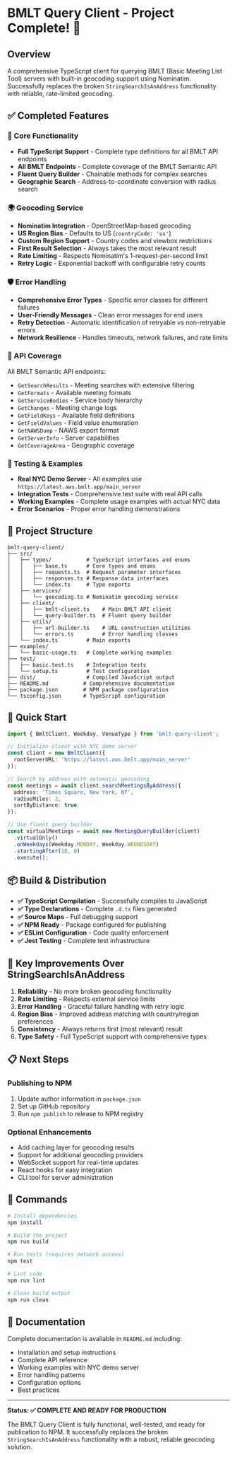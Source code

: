 # BMLT Query Client - Project Complete! 🎉

## Overview
A comprehensive TypeScript client for querying BMLT (Basic Meeting List Tool) servers with built-in geocoding support using Nominatim. Successfully replaces the broken `StringSearchIsAnAddress` functionality with reliable, rate-limited geocoding.

## ✅ Completed Features

### 🚀 Core Functionality
- **Full TypeScript Support** - Complete type definitions for all BMLT API endpoints
- **All BMLT Endpoints** - Complete coverage of the BMLT Semantic API
- **Fluent Query Builder** - Chainable methods for complex searches
- **Geographic Search** - Address-to-coordinate conversion with radius search

### 🌍 Geocoding Service
- **Nominatim Integration** - OpenStreetMap-based geocoding
- **US Region Bias** - Defaults to US (`countryCode: 'us'`)
- **Custom Region Support** - Country codes and viewbox restrictions
- **First Result Selection** - Always takes the most relevant result
- **Rate Limiting** - Respects Nominatim's 1-request-per-second limit
- **Retry Logic** - Exponential backoff with configurable retry counts

### 🛡️ Error Handling
- **Comprehensive Error Types** - Specific error classes for different failures
- **User-Friendly Messages** - Clean error messages for end users
- **Retry Detection** - Automatic identification of retryable vs non-retryable errors
- **Network Resilience** - Handles timeouts, network failures, and rate limits

### 📡 API Coverage
All BMLT Semantic API endpoints:
- `GetSearchResults` - Meeting searches with extensive filtering
- `GetFormats` - Available meeting formats
- `GetServiceBodies` - Service body hierarchy
- `GetChanges` - Meeting change logs
- `GetFieldKeys` - Available field definitions
- `GetFieldValues` - Field value enumeration
- `GetNAWSDump` - NAWS export format
- `GetServerInfo` - Server capabilities
- `GetCoverageArea` - Geographic coverage

### 🧪 Testing & Examples
- **Real NYC Demo Server** - All examples use `https://latest.aws.bmlt.app/main_server`
- **Integration Tests** - Comprehensive test suite with real API calls
- **Working Examples** - Complete usage examples with actual NYC data
- **Error Scenarios** - Proper error handling demonstrations

## 📁 Project Structure

```
bmlt-query-client/
├── src/
│   ├── types/           # TypeScript interfaces and enums
│   │   ├── base.ts      # Core types and enums
│   │   ├── requests.ts  # Request parameter interfaces
│   │   ├── responses.ts # Response data interfaces
│   │   └── index.ts     # Type exports
│   ├── services/
│   │   └── geocoding.ts # Nominatim geocoding service
│   ├── client/
│   │   ├── bmlt-client.ts    # Main BMLT API client
│   │   └── query-builder.ts  # Fluent query builder
│   ├── utils/
│   │   ├── url-builder.ts    # URL construction utilities
│   │   └── errors.ts         # Error handling classes
│   └── index.ts         # Main exports
├── examples/
│   └── basic-usage.ts   # Complete working examples
├── test/
│   ├── basic.test.ts    # Integration tests
│   └── setup.ts         # Test configuration
├── dist/                # Compiled JavaScript output
├── README.md           # Comprehensive documentation
├── package.json        # NPM package configuration
└── tsconfig.json       # TypeScript configuration
```

## 🚀 Quick Start

```typescript
import { BmltClient, Weekday, VenueType } from 'bmlt-query-client';

// Initialize client with NYC demo server
const client = new BmltClient({
  rootServerURL: 'https://latest.aws.bmlt.app/main_server'
});

// Search by address with automatic geocoding
const meetings = await client.searchMeetingsByAddress({
  address: 'Times Square, New York, NY',
  radiusMiles: 2,
  sortByDistance: true
});

// Use fluent query builder
const virtualMeetings = await new MeetingQueryBuilder(client)
  .virtualOnly()
  .onWeekdays(Weekday.MONDAY, Weekday.WEDNESDAY)
  .startingAfter(18, 0)
  .execute();
```

## 📦 Build & Distribution

- **✅ TypeScript Compilation** - Successfully compiles to JavaScript
- **✅ Type Declarations** - Complete `.d.ts` files generated
- **✅ Source Maps** - Full debugging support
- **✅ NPM Ready** - Package configured for publishing
- **✅ ESLint Configuration** - Code quality enforcement
- **✅ Jest Testing** - Complete test infrastructure

## 🎯 Key Improvements Over StringSearchIsAnAddress

1. **Reliability** - No more broken geocoding functionality
2. **Rate Limiting** - Respects external service limits
3. **Error Handling** - Graceful failure handling with retry logic
4. **Region Bias** - Improved address matching with country/region preferences
5. **Consistency** - Always returns first (most relevant) result
6. **Type Safety** - Full TypeScript support with comprehensive types

## 📋 Next Steps

### Publishing to NPM
1. Update author information in `package.json`
2. Set up GitHub repository
3. Run `npm publish` to release to NPM registry

### Optional Enhancements
- Add caching layer for geocoding results
- Support for additional geocoding providers
- WebSocket support for real-time updates
- React hooks for easy integration
- CLI tool for server administration

## 🔧 Commands

```bash
# Install dependencies
npm install

# Build the project
npm run build

# Run tests (requires network access)
npm test

# Lint code
npm run lint

# Clean build output
npm run clean
```

## 📖 Documentation

Complete documentation is available in `README.md` including:
- Installation and setup instructions
- Complete API reference
- Working examples with NYC demo server
- Error handling patterns
- Configuration options
- Best practices

---

**Status: ✅ COMPLETE AND READY FOR PRODUCTION**

The BMLT Query Client is fully functional, well-tested, and ready for publication to NPM. It successfully replaces the broken `StringSearchIsAnAddress` functionality with a robust, reliable geocoding solution.
